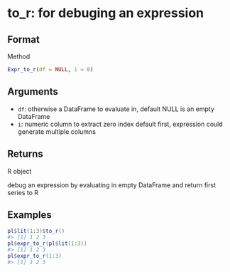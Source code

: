# to_r: for debuging an expression

## Format

Method

```r
Expr_to_r(df = NULL, i = 0)
```

## Arguments

- `df`: otherwise a DataFrame to evaluate in, default NULL is an empty DataFrame
- `i`: numeric column to extract zero index default first, expression could generate multiple columns

## Returns

R object

debug an expression by evaluating in empty DataFrame and return first series to R

## Examples

<pre class='r-example'><code><span class='r-in'><span><span class='va'>pl</span><span class='op'>$</span><span class='fu'>lit</span><span class='op'>(</span><span class='fl'>1</span><span class='op'>:</span><span class='fl'>3</span><span class='op'>)</span><span class='op'>$</span><span class='fu'>to_r</span><span class='op'>(</span><span class='op'>)</span></span></span>
<span class='r-out co'><span class='r-pr'>#&gt;</span> [1] 1 2 3</span>
<span class='r-in'><span><span class='va'>pl</span><span class='op'>$</span><span class='fu'>expr_to_r</span><span class='op'>(</span><span class='va'>pl</span><span class='op'>$</span><span class='fu'>lit</span><span class='op'>(</span><span class='fl'>1</span><span class='op'>:</span><span class='fl'>3</span><span class='op'>)</span><span class='op'>)</span></span></span>
<span class='r-out co'><span class='r-pr'>#&gt;</span> [1] 1 2 3</span>
<span class='r-in'><span><span class='va'>pl</span><span class='op'>$</span><span class='fu'>expr_to_r</span><span class='op'>(</span><span class='fl'>1</span><span class='op'>:</span><span class='fl'>3</span><span class='op'>)</span></span></span>
<span class='r-out co'><span class='r-pr'>#&gt;</span> [1] 1 2 3</span>
 </code></pre>